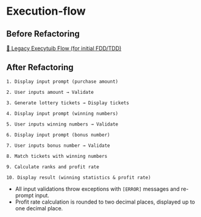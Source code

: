 # Execution-flow
## Before Refactoring
[🏁 Legacy Execytuib Flow (for initial FDD/TDD)](./execution-flow-legacy.md)

## After Refactoring
```
1. Display input prompt (purchase amount)

2. User inputs amount → Validate

3. Generate lottery tickets → Display tickets

4. Display input prompt (winning numbers)

5. User inputs winning numbers → Validate

6. Display input prompt (bonus number)

7. User inputs bonus number → Validate

8. Match tickets with winning numbers

9. Calculate ranks and profit rate

10. Display result (winning statistics & profit rate)
```
- All input validations throw exceptions with `[ERROR]` messages and re-prompt input.
- Profit rate calculation is rounded to two decimal places, displayed up to one decimal place.